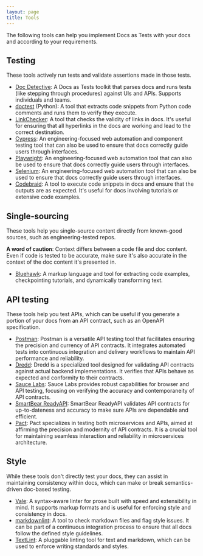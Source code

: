 ```yaml
---
layout: page
title: Tools
---
```


The following tools can help you implement Docs as Tests with your docs and according to your requirements.

## Testing

These tools actively run tests and validate assertions made in those tests.

* [Doc Detective](https://doc-detective.com/): A Docs as Tests toolkit that parses docs and runs tests (like stepping through procedures) against UIs and APIs. Supports individuals and teams.
* [doctest](https://docs.python.org/3/library/doctest.html) (Python): A tool that extracts code snippets from Python code comments and runs them to verify they execute.
* [LinkChecker](https://wummel.github.io/linkchecker/): A tool that checks the validity of links in docs. It's useful for ensuring that all hyperlinks in the docs are working and lead to the correct destination.
* [Cypress](https://www.cypress.io/): An engineering-focused web automation and component testing tool that can also be used to ensure that docs correctly guide users through interfaces.
* [Playwright](https://playwright.dev/): An engineering-focused web automation tool that can also be used to ensure that docs correctly guide users through interfaces.
* [Selenium](https://www.selenium.dev/): An engineering-focused web automation tool that can also be used to ensure that docs correctly guide users through interfaces.
* [Codebraid](https://codebraid.org/): A tool to execute code snippets in docs and ensure that the outputs are as expected. It's useful for docs involving tutorials or extensive code examples.

## Single-sourcing

These tools help you single-source content directly from known-good sources, such as engineering-tested repos.

**A word of caution**: Context differs between a code file and doc content. Even if code is tested to be accurate, make sure it's also accurate in the context of the doc content it's presented in.

* [Bluehawk](https://github.com/mongodb-university/Bluehawk): A markup language and tool for extracting code examples, checkpointing tutorials, and dynamically transforming text.

## API testing

These tools help you test APIs, which can be useful if you generate a portion of your docs from an API contract, such as an OpenAPI specification.

* [Postman](https://www.postman.com/): Postman is a versatile API testing tool that facilitates ensuring the precision and currency of API contracts. It integrates automated tests into continuous integration and delivery workflows to maintain API performance and reliability.
* [Dredd](https://dredd.org/en/latest/): Dredd is a specialized tool designed for validating API contracts against actual backend implementations. It verifies that APIs behave as expected and conformity to their contracts.
* [Sauce Labs](https://saucelabs.com/): Sauce Labs provides robust capabilities for browser and API testing, focusing on verifying the accuracy and contemporaneity of API contracts.
* [SmartBear ReadyAPI](https://smartbear.com/product/ready-api/): SmartBear ReadyAPI validates API contracts for up-to-dateness and accuracy to make sure APIs are dependable and efficient.
* [Pact](https://pact.io/): Pact specializes in testing both microservices and APIs, aimed at affirming the precision and modernity of API contracts. It is a crucial tool for maintaining seamless interaction and reliability in microservices architecture.
 
## Style

While these tools don't directly test your docs, they can assist in maintaining consistency within docs, which can make or break semantics-driven doc-based testing.

* [Vale](https://vale.sh/): A syntax-aware linter for prose built with speed and extensibility in mind. It supports markup formats and is useful for enforcing style and consistency in docs.
* [markdownlint](https://github.com/DavidAnson/markdownlint): A tool to check markdown files and flag style issues. It can be part of a continuous integration process to ensure that all docs follow the defined style guidelines.
* [TextLint](https://github.com/textlint/textlint): A pluggable linting tool for text and markdown, which can be used to enforce writing standards and styles.